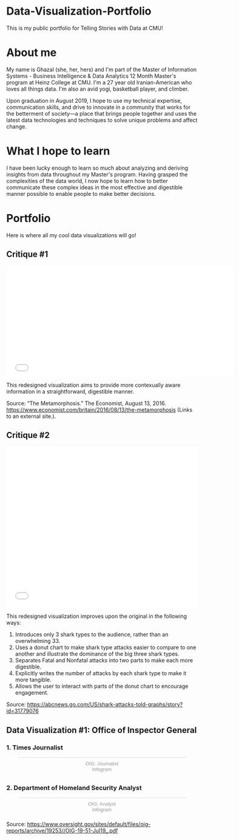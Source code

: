 # Data-Visualization-Portfolio
This is my public portfolio for Telling Stories with Data at CMU!

# About me
My name is Ghazal (she, her, hers) and I'm part of the Master of Information Systems - Business Intelligence & Data Analytics 12 Month Master's program at Heinz College at CMU. I'm a 27 year old Iranian-American who loves all things data. I'm also an avid yogi, basketball player, and climber. 

Upon graduation in August 2019, I hope to use my technical expertise, communication skills, and drive to innovate in a community that works for the betterment of society—a place that brings people together and uses the latest data technologies and techniques to solve unique problems and affect change. 

# What I hope to learn
I have been lucky enough to learn so much about analyzing and deriving insights from data throughout my Master's program. Having grasped the complexities of the data world, I now hope to learn how to better communicate these complex ideas in the most effective and digestible manner possible to enable people to make better decisions. 

# Portfolio
Here is where all my cool data visualizations will go!

## Critique #1
<iframe title="Social Media: Transformation in The Labour Party" aria-label="Bar Chart" src="//datawrapper.dwcdn.net/a7XeD/2/" scrolling="no" frameborder="0" style="border: none;" width="600" height="291"></iframe>

This redesigned visualization aims to provide more contexually aware information in a straightforward, digestible manner. 

Source: “The Metamorphosis.” The Economist, August 13, 2016. https://www.economist.com/britain/2016/08/13/the-metamorphosis (Links to an external site.).

## Critique #2
<iframe title="'Big Three' Blamed for Most Attacks" aria-label="Interactive donut chart" id="datawrapper-chart-TRNNj" src="//datawrapper.dwcdn.net/TRNNj/1/" scrolling="no" frameborder="0" style="width: 0; min-width: 100% !important; border: none;" height="424"></iframe><script type="text/javascript">!function(){"use strict";window.addEventListener("message",function(a){if(void 0!==a.data["datawrapper-height"])for(var e in a.data["datawrapper-height"]){var t=document.getElementById("datawrapper-chart-"+e)||document.querySelector("iframe[src*='"+e+"']");t&&(t.style.height=a.data["datawrapper-height"][e]+"px")}})}();</script>

This redesigned visualization improves upon the original in the following ways:

1. Introduces only 3 shark types to the audience, rather than an overwhelming 33. 
2. Uses a donut chart to make shark type attacks easier to compare to one another and illustrate the dominance of the big three shark types. 
3. Separates Fatal and Nonfatal attacks into two parts to make each more digestible. 
4. Explicitly writes the number of attacks by each shark type to make it more tangible. 
5. Allows the user to interact with parts of the donut chart to encourage engagement. 

Source: https://abcnews.go.com/US/shark-attacks-told-graphs/story?id=31779076

## Data Visualization #1: Office of Inspector General
### 1. Times Journalist
<script id="infogram_0_337c48c9-3c60-4809-842e-adcd5d23a939" title="OIG: Journalist" src="https://e.infogram.com/js/dist/embed.js?NHT" type="text/javascript"></script><div style="padding:8px 0;font-family:Arial!important;font-size:13px!important;line-height:15px!important;text-align:center;border-top:1px solid #dadada;margin:0 30px"><a href="https://infogram.com/337c48c9-3c60-4809-842e-adcd5d23a939" style="color:#989898!important;text-decoration:none!important;" target="_blank">OIG: Journalist</a><br><a href="https://infogram.com" style="color:#989898!important;text-decoration:none!important;" target="_blank" rel="nofollow">Infogram</a></div>

### 2. Department of Homeland Security Analyst
<script id="infogram_0_7b7ea43c-cdec-415f-9b19-5c52800ac578" title="OIG: Analyst" src="https://e.infogram.com/js/dist/embed.js?liR" type="text/javascript"></script><div style="padding:8px 0;font-family:Arial!important;font-size:13px!important;line-height:15px!important;text-align:center;border-top:1px solid #dadada;margin:0 30px"><a href="https://infogram.com/7b7ea43c-cdec-415f-9b19-5c52800ac578" style="color:#989898!important;text-decoration:none!important;" target="_blank">OIG: Analyst</a><br><a href="https://infogram.com" style="color:#989898!important;text-decoration:none!important;" target="_blank" rel="nofollow">Infogram</a></div>

Source: https://www.oversight.gov/sites/default/files/oig-reports/archive/19253//OIG-19-51-Jul19_.pdf



